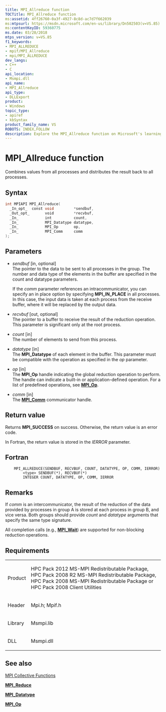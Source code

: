 ```yaml
---
title: MPI_Allreduce function
TOCTitle: MPI_Allreduce function
ms:assetid: 4ff26760-0a3f-4927-8c8d-ac7d7f662039
ms:mtpsurl: https://msdn.microsoft.com/en-us/library/Dn502503(v=VS.85)
ms:contentKeyID: 59360775
ms.date: 03/28/2018
mtps_version: v=VS.85
f1_keywords:
- MPI_ALLREDUCE
- mpif/MPI_Allreduce
- mpi/MPI_ALLREDUCE
dev_langs:
- C++
- C
api_location:
- Msmpi.dll
api_name:
- MPI_Allreduce
api_type:
- DLLExport
product:
- Windows
topic_type:
- apiref
- kbSyntax
product_family_name: VS
ROBOTS: INDEX,FOLLOW
description: Explore the MPI_Allreduce function on Microsoft's learning platform. Understand its syntax, parameters, return values, and how it combines values from all processes.
---
```


# MPI\_Allreduce function

Combines values from all processes and distributes the result back to all processes.

## Syntax

``` c++
int MPIAPI MPI_Allreduce(
  _In_opt_  const void         *sendbuf,
  _Out_opt_       void         *recvbuf,
  _In_            int          count,
  _In_            MPI_Datatype datatype,
  _In_            MPI_Op       op,
  _In_            MPI_Comm     comm
);
```

## Parameters

  - *sendbuf* \[in, optional\]  
    The pointer to the data to be sent to all processes in the group. The number and data type of the elements in the buffer are specified in the count and datatype parameters.
    
    If the *comm* parameter references an intracommunicator, you can specify an in place option by specifying **MPI\_IN\_PLACE** in all processes. In this case, the input data is taken at each process from the receive buffer, where it will be replaced by the output data.

  - *recvbuf* \[out, optional\]  
    The pointer to a buffer to receive the result of the reduction operation. This parameter is significant only at the root process.

  - *count* \[in\]  
    The number of elements to send from this process.

  - *datatype* \[in\]  
    The **MPI\_Datatype** of each element in the buffer. This parameter must be compatible with the operation as specified in the *op* parameter.

  - *op* \[in\]  
    The **MPI\_Op** handle indicating the global reduction operation to perform. The handle can indicate a built-in or application-defined operation. For a list of predefined operations, see [**MPI\_Op**](mpi-op-enumeration.md).

  - *comm* \[in\]  
    The [**MPI\_Comm**](mpi-comm-enumeration.md) communicator handle.

## Return value

Returns **MPI\_SUCCESS** on success. Otherwise, the return value is an error code.

In Fortran, the return value is stored in the *IERROR* parameter.

## Fortran

``` FORTRAN
    MPI_ALLREDUCE(SENDBUF, RECVBUF, COUNT, DATATYPE, OP, COMM, IERROR)
        <type> SENDBUF(*), RECVBUF(*)
        INTEGER COUNT, DATATYPE, OP, COMM, IERROR
```

## Remarks

If *comm* is an intercommunicator, the result of the reduction of the data provided by processes in group A is stored at each process in group B, and vice versa. Both groups should provide *count* and *datatype* arguments that specify the same type signature.

All completion calls (e.g., [**MPI\_Wait**](mpi-wait-function.md)) are supported for non-blocking reduction operations.

## Requirements

<table>
<colgroup>
<col  />
<col  />
</colgroup>
<tbody>
<tr class="odd">
<td><p>Product</p></td>
<td><p>HPC Pack 2012 MS-MPI Redistributable Package, HPC Pack 2008 R2 MS-MPI Redistributable Package, HPC Pack 2008 MS-MPI Redistributable Package or HPC Pack 2008 Client Utilities</p></td>
</tr>
<tr class="even">
<td><p>Header</p></td>
<td>Mpi.h;
Mpif.h</td>
</tr>
<tr class="odd">
<td><p>Library</p></td>
<td>Msmpi.lib</td>
</tr>
<tr class="even">
<td><p>DLL</p></td>
<td>Msmpi.dll</td>
</tr>
</tbody>
</table>


## See also

[MPI Collective Functions](mpi-collective-functions.md)

[**MPI\_Reduce**](mpi-reduce-function.md)

[**MPI\_Datatype**](mpi-datatype-enumeration.md)

[**MPI\_Op**](mpi-op-enumeration.md)

